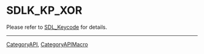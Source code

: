 # SDLK_KP_XOR

Please refer to [SDL_Keycode](SDL_Keycode) for details.

----
[CategoryAPI](CategoryAPI), [CategoryAPIMacro](CategoryAPIMacro)

